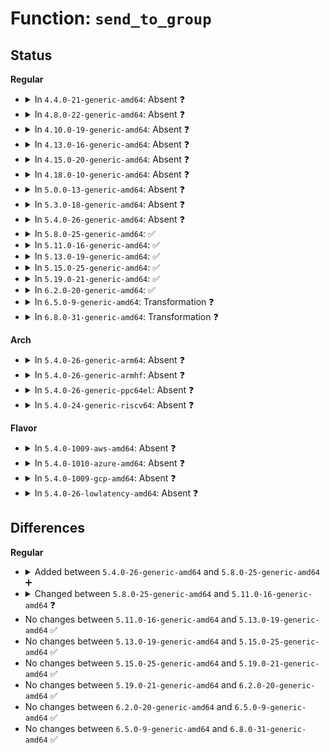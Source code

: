 # Function: <code>send_to_group</code>

## Status
<b>Regular</b>
<ul>
<li>
<details>
<summary>In <code>4.4.0-21-generic-amd64</code>: Absent ❓</summary>

```json
{
  "name": "send_to_group",
  "collision_type": "Unique Static",
  "inline_type": "Full",
  "funcs": [
    {
      "addr": 18446744071581266851,
      "name": "send_to_group",
      "external": false,
      "loc": "fs/notify/fsnotify.c:125",
      "file": "fs/notify/fsnotify.c",
      "inline": "not declared, inlined",
      "caller_inline": [
        "fs/notify/fsnotify.c:fsnotify"
      ],
      "caller_func": []
    }
  ],
  "symbols": []
}
```
</details>
</li>
<li>
<details>
<summary>In <code>4.8.0-22-generic-amd64</code>: Absent ❓</summary>

```json
{
  "name": "send_to_group",
  "collision_type": "Unique Static",
  "inline_type": "Full",
  "funcs": [
    {
      "addr": 18446744071581432581,
      "name": "send_to_group",
      "external": false,
      "loc": "fs/notify/fsnotify.c:125",
      "file": "fs/notify/fsnotify.c",
      "inline": "not declared, inlined",
      "caller_inline": [
        "fs/notify/fsnotify.c:fsnotify"
      ],
      "caller_func": []
    }
  ],
  "symbols": []
}
```
</details>
</li>
<li>
<details>
<summary>In <code>4.10.0-19-generic-amd64</code>: Absent ❓</summary>

```json
{
  "name": "send_to_group",
  "collision_type": "Unique Static",
  "inline_type": "Full",
  "funcs": [
    {
      "addr": 18446744071581513701,
      "name": "send_to_group",
      "external": false,
      "loc": "fs/notify/fsnotify.c:125",
      "file": "fs/notify/fsnotify.c",
      "inline": "not declared, inlined",
      "caller_inline": [
        "fs/notify/fsnotify.c:fsnotify"
      ],
      "caller_func": []
    }
  ],
  "symbols": []
}
```
</details>
</li>
<li>
<details>
<summary>In <code>4.13.0-16-generic-amd64</code>: Absent ❓</summary>

```json
{
  "name": "send_to_group",
  "collision_type": "Unique Static",
  "inline_type": "Full",
  "funcs": [
    {
      "addr": 18446744071581566641,
      "name": "send_to_group",
      "external": false,
      "loc": "fs/notify/fsnotify.c:186",
      "file": "fs/notify/fsnotify.c",
      "inline": "not declared, inlined",
      "caller_inline": [
        "fs/notify/fsnotify.c:fsnotify"
      ],
      "caller_func": []
    }
  ],
  "symbols": []
}
```
</details>
</li>
<li>
<details>
<summary>In <code>4.15.0-20-generic-amd64</code>: Absent ❓</summary>

```json
{
  "name": "send_to_group",
  "collision_type": "Unique Static",
  "inline_type": "Full",
  "funcs": [
    {
      "addr": 18446744071581710705,
      "name": "send_to_group",
      "external": false,
      "loc": "fs/notify/fsnotify.c:186",
      "file": "fs/notify/fsnotify.c",
      "inline": "not declared, inlined",
      "caller_inline": [
        "fs/notify/fsnotify.c:fsnotify"
      ],
      "caller_func": []
    }
  ],
  "symbols": []
}
```
</details>
</li>
<li>
<details>
<summary>In <code>4.18.0-10-generic-amd64</code>: Absent ❓</summary>

```json
{
  "name": "send_to_group",
  "collision_type": "Unique Static",
  "inline_type": "Full",
  "funcs": [
    {
      "addr": 18446744071581877899,
      "name": "send_to_group",
      "external": false,
      "loc": "fs/notify/fsnotify.c:186",
      "file": "fs/notify/fsnotify.c",
      "inline": "not declared, inlined",
      "caller_inline": [
        "fs/notify/fsnotify.c:fsnotify"
      ],
      "caller_func": []
    }
  ],
  "symbols": []
}
```
</details>
</li>
<li>
<details>
<summary>In <code>5.0.0-13-generic-amd64</code>: Absent ❓</summary>

```json
{
  "name": "send_to_group",
  "collision_type": "Unique Static",
  "inline_type": "Full",
  "funcs": [
    {
      "addr": 18446744071581962711,
      "name": "send_to_group",
      "external": false,
      "loc": "fs/notify/fsnotify.c:195",
      "file": "fs/notify/fsnotify.c",
      "inline": "not declared, inlined",
      "caller_inline": [
        "fs/notify/fsnotify.c:fsnotify"
      ],
      "caller_func": []
    }
  ],
  "symbols": []
}
```
</details>
</li>
<li>
<details>
<summary>In <code>5.3.0-18-generic-amd64</code>: Absent ❓</summary>

```json
{
  "name": "send_to_group",
  "collision_type": "Unique Static",
  "inline_type": "Full",
  "funcs": [
    {
      "addr": 18446744071582095404,
      "name": "send_to_group",
      "external": false,
      "loc": "fs/notify/fsnotify.c:182",
      "file": "fs/notify/fsnotify.c",
      "inline": "not declared, inlined",
      "caller_inline": [
        "fs/notify/fsnotify.c:fsnotify"
      ],
      "caller_func": []
    }
  ],
  "symbols": []
}
```
</details>
</li>
<li>
<details>
<summary>In <code>5.4.0-26-generic-amd64</code>: Absent ❓</summary>

```json
{
  "name": "send_to_group",
  "collision_type": "Unique Static",
  "inline_type": "Full",
  "funcs": [
    {
      "addr": 18446744071582172764,
      "name": "send_to_group",
      "external": false,
      "loc": "fs/notify/fsnotify.c:186",
      "file": "fs/notify/fsnotify.c",
      "inline": "not declared, inlined",
      "caller_inline": [
        "fs/notify/fsnotify.c:fsnotify"
      ],
      "caller_func": []
    }
  ],
  "symbols": []
}
```
</details>
</li>
<li>
<details>
<summary>In <code>5.8.0-25-generic-amd64</code>: ✅</summary>

```c
int send_to_group(struct inode * to_tell, __u32 mask, const void * data, int data_is, u32 cookie, const struct qstr * file_name, struct fsnotify_iter_info * iter_info)
```

```json
{
  "name": "send_to_group",
  "collision_type": "Unique Static",
  "inline_type": "No",
  "funcs": [
    {
      "addr": 18446744071582409152,
      "name": "send_to_group",
      "external": false,
      "loc": "fs/notify/fsnotify.c:179",
      "file": "fs/notify/fsnotify.c",
      "inline": "seen, unknown",
      "caller_inline": [],
      "caller_func": [
        "fs/notify/fsnotify.c:fsnotify"
      ]
    }
  ],
  "symbols": [
    {
      "addr": 18446744071582409152,
      "name": "send_to_group",
      "section": ".text",
      "bind": "STB_LOCAL",
      "size": 335
    }
  ]
}
```
</details>
</li>
<li>
<details>
<summary>In <code>5.11.0-16-generic-amd64</code>: ✅</summary>

```c
int send_to_group(__u32 mask, const void * data, int data_type, struct inode * dir, const struct qstr * file_name, u32 cookie, struct fsnotify_iter_info * iter_info)
```

```json
{
  "name": "send_to_group",
  "collision_type": "Unique Static",
  "inline_type": "No",
  "funcs": [
    {
      "addr": 18446744071582462480,
      "name": "send_to_group",
      "external": false,
      "loc": "fs/notify/fsnotify.c:314",
      "file": "fs/notify/fsnotify.c",
      "inline": "seen, unknown",
      "caller_inline": [],
      "caller_func": [
        "fs/notify/fsnotify.c:fsnotify"
      ]
    }
  ],
  "symbols": [
    {
      "addr": 18446744071582462480,
      "name": "send_to_group",
      "section": ".text",
      "bind": "STB_LOCAL",
      "size": 580
    }
  ]
}
```
</details>
</li>
<li>
<details>
<summary>In <code>5.13.0-19-generic-amd64</code>: ✅</summary>

```c
int send_to_group(__u32 mask, const void * data, int data_type, struct inode * dir, const struct qstr * file_name, u32 cookie, struct fsnotify_iter_info * iter_info)
```

```json
{
  "name": "send_to_group",
  "collision_type": "Unique Static",
  "inline_type": "No",
  "funcs": [
    {
      "addr": 18446744071582489328,
      "name": "send_to_group",
      "external": false,
      "loc": "fs/notify/fsnotify.c:314",
      "file": "fs/notify/fsnotify.c",
      "inline": "seen, unknown",
      "caller_inline": [],
      "caller_func": [
        "fs/notify/fsnotify.c:fsnotify"
      ]
    }
  ],
  "symbols": [
    {
      "addr": 18446744071582489328,
      "name": "send_to_group",
      "section": ".text",
      "bind": "STB_LOCAL",
      "size": 580
    }
  ]
}
```
</details>
</li>
<li>
<details>
<summary>In <code>5.15.0-25-generic-amd64</code>: ✅</summary>

```c
int send_to_group(__u32 mask, const void * data, int data_type, struct inode * dir, const struct qstr * file_name, u32 cookie, struct fsnotify_iter_info * iter_info)
```

```json
{
  "name": "send_to_group",
  "collision_type": "Unique Static",
  "inline_type": "No",
  "funcs": [
    {
      "addr": 18446744071582803536,
      "name": "send_to_group",
      "external": false,
      "loc": "fs/notify/fsnotify.c:314",
      "file": "fs/notify/fsnotify.c",
      "inline": "seen, unknown",
      "caller_inline": [],
      "caller_func": [
        "fs/notify/fsnotify.c:fsnotify"
      ]
    }
  ],
  "symbols": [
    {
      "addr": 18446744071582803536,
      "name": "send_to_group",
      "section": ".text",
      "bind": "STB_LOCAL",
      "size": 723
    }
  ]
}
```
</details>
</li>
<li>
<details>
<summary>In <code>5.19.0-21-generic-amd64</code>: ✅</summary>

```c
int send_to_group(__u32 mask, const void * data, int data_type, struct inode * dir, const struct qstr * file_name, u32 cookie, struct fsnotify_iter_info * iter_info)
```

```json
{
  "name": "send_to_group",
  "collision_type": "Unique Static",
  "inline_type": "No",
  "funcs": [
    {
      "addr": 18446744071583356560,
      "name": "send_to_group",
      "external": false,
      "loc": "fs/notify/fsnotify.c:320",
      "file": "fs/notify/fsnotify.c",
      "inline": "seen, unknown",
      "caller_inline": [],
      "caller_func": [
        "fs/notify/fsnotify.c:fsnotify"
      ]
    }
  ],
  "symbols": [
    {
      "addr": 18446744071583356560,
      "name": "send_to_group",
      "section": ".text",
      "bind": "STB_LOCAL",
      "size": 844
    }
  ]
}
```
</details>
</li>
<li>
<details>
<summary>In <code>6.2.0-20-generic-amd64</code>: ✅</summary>

```c
int send_to_group(__u32 mask, const void * data, int data_type, struct inode * dir, const struct qstr * file_name, u32 cookie, struct fsnotify_iter_info * iter_info)
```

```json
{
  "name": "send_to_group",
  "collision_type": "Unique Static",
  "inline_type": "No",
  "funcs": [
    {
      "addr": 18446744071583939744,
      "name": "send_to_group",
      "external": false,
      "loc": "fs/notify/fsnotify.c:320",
      "file": "fs/notify/fsnotify.c",
      "inline": "seen, unknown",
      "caller_inline": [],
      "caller_func": [
        "fs/notify/fsnotify.c:fsnotify"
      ]
    }
  ],
  "symbols": [
    {
      "addr": 18446744071583939744,
      "name": "send_to_group",
      "section": ".text",
      "bind": "STB_LOCAL",
      "size": 1005
    }
  ]
}
```
</details>
</li>
<li>
<details>
<summary>In <code>6.5.0-9-generic-amd64</code>: Transformation ❓</summary>

```c
int send_to_group(__u32 mask, const void * data, int data_type, struct inode * dir, const struct qstr * file_name, u32 cookie, struct fsnotify_iter_info * iter_info)
```

```json
{
  "name": "send_to_group",
  "collision_type": "Unique Static",
  "inline_type": "No",
  "funcs": [
    {
      "addr": 0,
      "name": "send_to_group",
      "external": false,
      "loc": "fs/notify/fsnotify.c:320",
      "file": "fs/notify/fsnotify.c",
      "inline": "seen, unknown",
      "caller_inline": [],
      "caller_func": [
        "fs/notify/fsnotify.c:fsnotify"
      ]
    }
  ],
  "symbols": [
    {
      "addr": 18446744071584162960,
      "name": "send_to_group",
      "section": ".text",
      "bind": "STB_LOCAL",
      "size": 999
    },
    {
      "addr": 18446744071596580046,
      "name": "send_to_group.cold",
      "section": ".text",
      "bind": "STB_LOCAL",
      "size": 129
    }
  ]
}
```
</details>
</li>
<li>
<details>
<summary>In <code>6.8.0-31-generic-amd64</code>: Transformation ❓</summary>

```c
int send_to_group(__u32 mask, const void * data, int data_type, struct inode * dir, const struct qstr * file_name, u32 cookie, struct fsnotify_iter_info * iter_info)
```

```json
{
  "name": "send_to_group",
  "collision_type": "Unique Static",
  "inline_type": "No",
  "funcs": [
    {
      "addr": 0,
      "name": "send_to_group",
      "external": false,
      "loc": "fs/notify/fsnotify.c:320",
      "file": "fs/notify/fsnotify.c",
      "inline": "seen, unknown",
      "caller_inline": [],
      "caller_func": [
        "fs/notify/fsnotify.c:fsnotify"
      ]
    }
  ],
  "symbols": [
    {
      "addr": 18446744071584377152,
      "name": "send_to_group",
      "section": ".text",
      "bind": "STB_LOCAL",
      "size": 999
    },
    {
      "addr": 18446744071597483907,
      "name": "send_to_group.cold",
      "section": ".text",
      "bind": "STB_LOCAL",
      "size": 129
    }
  ]
}
```
</details>
</li>
</ul>
<b>Arch</b>
<ul>
<li>
<details>
<summary>In <code>5.4.0-26-generic-arm64</code>: Absent ❓</summary>

```json
{
  "name": "send_to_group",
  "collision_type": "Unique Static",
  "inline_type": "Full",
  "funcs": [
    {
      "addr": 18446603336493727604,
      "name": "send_to_group",
      "external": false,
      "loc": "fs/notify/fsnotify.c:186",
      "file": "fs/notify/fsnotify.c",
      "inline": "not declared, inlined",
      "caller_inline": [
        "fs/notify/fsnotify.c:fsnotify"
      ],
      "caller_func": []
    }
  ],
  "symbols": []
}
```
</details>
</li>
<li>
<details>
<summary>In <code>5.4.0-26-generic-armhf</code>: Absent ❓</summary>

```json
{
  "name": "send_to_group",
  "collision_type": "Unique Static",
  "inline_type": "Full",
  "funcs": [
    {
      "addr": 3227253404,
      "name": "send_to_group",
      "external": false,
      "loc": "fs/notify/fsnotify.c:186",
      "file": "fs/notify/fsnotify.c",
      "inline": "not declared, inlined",
      "caller_inline": [
        "fs/notify/fsnotify.c:fsnotify"
      ],
      "caller_func": []
    }
  ],
  "symbols": []
}
```
</details>
</li>
<li>
<details>
<summary>In <code>5.4.0-26-generic-ppc64el</code>: Absent ❓</summary>

```json
{
  "name": "send_to_group",
  "collision_type": "Unique Static",
  "inline_type": "Full",
  "funcs": [
    {
      "addr": 13835058055287335328,
      "name": "send_to_group",
      "external": false,
      "loc": "fs/notify/fsnotify.c:186",
      "file": "fs/notify/fsnotify.c",
      "inline": "not declared, inlined",
      "caller_inline": [
        "fs/notify/fsnotify.c:fsnotify"
      ],
      "caller_func": []
    }
  ],
  "symbols": []
}
```
</details>
</li>
<li>
<details>
<summary>In <code>5.4.0-24-generic-riscv64</code>: Absent ❓</summary>

```json
{
  "name": "send_to_group",
  "collision_type": "Unique Static",
  "inline_type": "Full",
  "funcs": [
    {
      "addr": 18446743936273337432,
      "name": "send_to_group",
      "external": false,
      "loc": "fs/notify/fsnotify.c:186",
      "file": "fs/notify/fsnotify.c",
      "inline": "not declared, inlined",
      "caller_inline": [
        "fs/notify/fsnotify.c:fsnotify"
      ],
      "caller_func": []
    }
  ],
  "symbols": []
}
```
</details>
</li>
</ul>
<b>Flavor</b>
<ul>
<li>
<details>
<summary>In <code>5.4.0-1009-aws-amd64</code>: Absent ❓</summary>

```json
{
  "name": "send_to_group",
  "collision_type": "Unique Static",
  "inline_type": "Full",
  "funcs": [
    {
      "addr": 18446744071582141500,
      "name": "send_to_group",
      "external": false,
      "loc": "fs/notify/fsnotify.c:186",
      "file": "fs/notify/fsnotify.c",
      "inline": "not declared, inlined",
      "caller_inline": [
        "fs/notify/fsnotify.c:fsnotify"
      ],
      "caller_func": []
    }
  ],
  "symbols": []
}
```
</details>
</li>
<li>
<details>
<summary>In <code>5.4.0-1010-azure-amd64</code>: Absent ❓</summary>

```json
{
  "name": "send_to_group",
  "collision_type": "Unique Static",
  "inline_type": "Full",
  "funcs": [
    {
      "addr": 18446744071582078940,
      "name": "send_to_group",
      "external": false,
      "loc": "fs/notify/fsnotify.c:186",
      "file": "fs/notify/fsnotify.c",
      "inline": "not declared, inlined",
      "caller_inline": [
        "fs/notify/fsnotify.c:fsnotify"
      ],
      "caller_func": []
    }
  ],
  "symbols": []
}
```
</details>
</li>
<li>
<details>
<summary>In <code>5.4.0-1009-gcp-amd64</code>: Absent ❓</summary>

```json
{
  "name": "send_to_group",
  "collision_type": "Unique Static",
  "inline_type": "Full",
  "funcs": [
    {
      "addr": 18446744071582131980,
      "name": "send_to_group",
      "external": false,
      "loc": "fs/notify/fsnotify.c:186",
      "file": "fs/notify/fsnotify.c",
      "inline": "not declared, inlined",
      "caller_inline": [
        "fs/notify/fsnotify.c:fsnotify"
      ],
      "caller_func": []
    }
  ],
  "symbols": []
}
```
</details>
</li>
<li>
<details>
<summary>In <code>5.4.0-26-lowlatency-amd64</code>: Absent ❓</summary>

```json
{
  "name": "send_to_group",
  "collision_type": "Unique Static",
  "inline_type": "Full",
  "funcs": [
    {
      "addr": 18446744071582205292,
      "name": "send_to_group",
      "external": false,
      "loc": "fs/notify/fsnotify.c:186",
      "file": "fs/notify/fsnotify.c",
      "inline": "not declared, inlined",
      "caller_inline": [
        "fs/notify/fsnotify.c:fsnotify"
      ],
      "caller_func": []
    }
  ],
  "symbols": []
}
```
</details>
</li>
</ul>

## Differences
<b>Regular</b>
<ul>
<li>
<details>
<summary>Added between <code>5.4.0-26-generic-amd64</code> and <code>5.8.0-25-generic-amd64</code> ➕</summary>

```c
int send_to_group(struct inode * to_tell, __u32 mask, const void * data, int data_is, u32 cookie, const struct qstr * file_name, struct fsnotify_iter_info * iter_info)
```
</details>
</li>
<li>
<details>
<summary>Changed between <code>5.8.0-25-generic-amd64</code> and <code>5.11.0-16-generic-amd64</code> ❓</summary>
<ul>
<li>
<b>Param added. </b>
<code>int data_type</code>
</li>
<li>
<b>Param added. </b>
<code>struct inode * dir</code>
</li>
<li>
<b>Param removed. </b>
<code>struct inode * to_tell</code>
</li>
<li>
<b>Param removed. </b>
<code>int data_is</code>
</li>
<li>
<b>Param reordered. </b>
<code>to_tell, mask, data, data_is, cookie, file_name, iter_info</code> ➡️ <code>mask, data, data_type, dir, file_name, cookie, iter_info</code>
</li>
</ul>
</details>
</li>
<li>
No changes between <code>5.11.0-16-generic-amd64</code> and <code>5.13.0-19-generic-amd64</code> ✅
</li>
<li>
No changes between <code>5.13.0-19-generic-amd64</code> and <code>5.15.0-25-generic-amd64</code> ✅
</li>
<li>
No changes between <code>5.15.0-25-generic-amd64</code> and <code>5.19.0-21-generic-amd64</code> ✅
</li>
<li>
No changes between <code>5.19.0-21-generic-amd64</code> and <code>6.2.0-20-generic-amd64</code> ✅
</li>
<li>
No changes between <code>6.2.0-20-generic-amd64</code> and <code>6.5.0-9-generic-amd64</code> ✅
</li>
<li>
No changes between <code>6.5.0-9-generic-amd64</code> and <code>6.8.0-31-generic-amd64</code> ✅
</li>
</ul>
